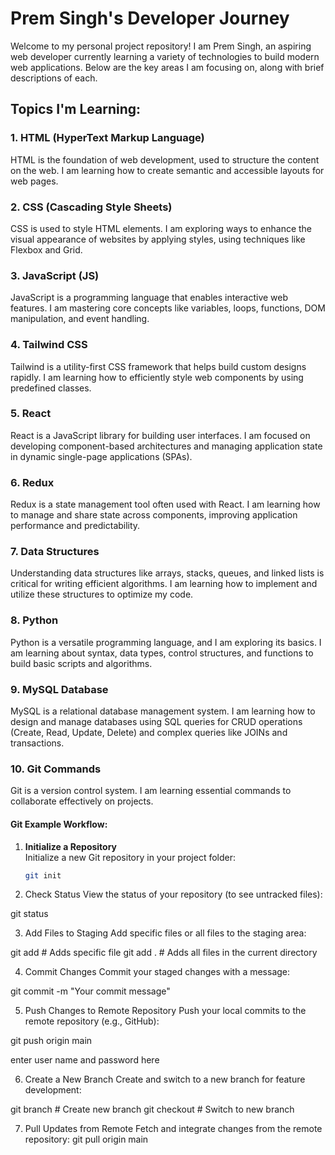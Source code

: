 # Prem Singh's Developer Journey

Welcome to my personal project repository! I am Prem Singh, an aspiring web developer currently learning a variety of technologies to build modern web applications. Below are the key areas I am focusing on, along with brief descriptions of each.

## Topics I'm Learning:

### 1. HTML (HyperText Markup Language)
HTML is the foundation of web development, used to structure the content on the web. I am learning how to create semantic and accessible layouts for web pages.

### 2. CSS (Cascading Style Sheets)
CSS is used to style HTML elements. I am exploring ways to enhance the visual appearance of websites by applying styles, using techniques like Flexbox and Grid.

### 3. JavaScript (JS)
JavaScript is a programming language that enables interactive web features. I am mastering core concepts like variables, loops, functions, DOM manipulation, and event handling.

### 4. Tailwind CSS
Tailwind is a utility-first CSS framework that helps build custom designs rapidly. I am learning how to efficiently style web components by using predefined classes.

### 5. React
React is a JavaScript library for building user interfaces. I am focused on developing component-based architectures and managing application state in dynamic single-page applications (SPAs).

### 6. Redux
Redux is a state management tool often used with React. I am learning how to manage and share state across components, improving application performance and predictability.

### 7. Data Structures
Understanding data structures like arrays, stacks, queues, and linked lists is critical for writing efficient algorithms. I am learning how to implement and utilize these structures to optimize my code.

### 8. Python
Python is a versatile programming language, and I am exploring its basics. I am learning about syntax, data types, control structures, and functions to build basic scripts and algorithms.

### 9. MySQL Database
MySQL is a relational database management system. I am learning how to design and manage databases using SQL queries for CRUD operations (Create, Read, Update, Delete) and complex queries like JOINs and transactions.

### 10. Git Commands
Git is a version control system. I am learning essential commands to collaborate effectively on projects.

#### Git Example Workflow:
1. **Initialize a Repository**  
   Initialize a new Git repository in your project folder:  
   ```bash
   git init

2. Check Status
View the status of your repository (to see untracked files):

git status

3. Add Files to Staging
Add specific files or all files to the staging area:

git add <file-name>    # Adds specific file
git add .              # Adds all files in the current directory

4. Commit Changes
Commit your staged changes with a message:

git commit -m "Your commit message"

5. Push Changes to Remote Repository
Push your local commits to the remote repository (e.g., GitHub):

git push origin main

enter user name and password here

6. Create a New Branch
Create and switch to a new branch for feature development:

git branch <branch-name>    # Create new branch
git checkout <branch-name>  # Switch to new branch


7. Pull Updates from Remote
Fetch and integrate changes from the remote repository:
git pull origin main